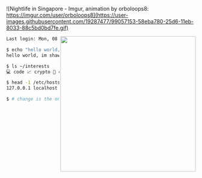 ![Nightlife in Singapore - Imgur, animation by orboloops8: https://imgur.com/user/orboloops8](https://user-images.githubusercontent.com/19287477/99057153-58eba780-25d6-11eb-8033-88c5bd0bd7fe.gif)

<img align="right" src="https://user-images.githubusercontent.com/19287477/126031581-0d0086f6-2af8-4ab9-af53-a9a222eac0a3.gif" width="360">

```sh
Last login: Mon, 08 Nov 2021 at 04:34:15 +08 from 10.1.33.7

$ echo "hello world, im $(whoami)."
hello world, im shawn.

$ ls ~/interests
💻 code 📈 crypto 🚩 cybersec 🥽 vr ⌨️ keeb ☁️ cloud ✒️ vim

$ head -1 /etc/hosts
127.0.0.1 localhost 🇸🇬 singapore

$ # change is the only constant. ^U^D
```
